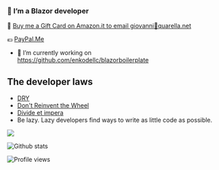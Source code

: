 ### 🌱 I’m a Blazor developer

:gift: [Buy me a Gift Card on Amazon.it to email giovanni:e-mail:quarella.net](https://amzn.to/2E49sAm)

:euro: [PayPal.Me](https://www.paypal.com/paypalme/GiovanniQuarella)

- 🔭 I’m currently working on https://github.com/enkodellc/blazorboilerplate

## The developer laws

- [DRY](https://en.wikipedia.org/wiki/Don%27t_repeat_yourself)
- [Don't Reinvent the Wheel](https://en.wikipedia.org/wiki/Reinventing_the_wheel)
- [Divide et impera](https://en.wikipedia.org/wiki/Divide-and-conquer_algorithm)
- Be lazy. Lazy developers find ways to write as little code as possible.

![](https://img.shields.io/badge/IDE-Visual_Studio-informational?style=flat&logo=visual-studio&logoColor=white&color=2bbc8a)


![Github stats](https://github-readme-stats.vercel.app/api?username=gioviq&show_icons=true)

![Profile views](https://gpvc.arturio.dev/gioviq) 

<!--
**GioviQ/GioviQ** is a ✨ _special_ ✨ repository because its `README.md` (this file) appears on your GitHub profile.

Here are some ideas to get you started:

- 🔭 I’m currently working on ...
- 🌱 I’m currently learning ...
- 👯 I’m looking to collaborate on ...
- 🤔 I’m looking for help with ...
- 💬 Ask me about ...
- 📫 How to reach me: ...
- 😄 Pronouns: ...
- ⚡ Fun fact: ...
-->
